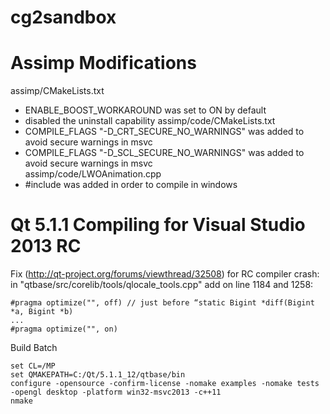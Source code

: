 cg2sandbox
=======




Assimp Modifications
======

assimp/CMakeLists.txt
- ENABLE_BOOST_WORKAROUND was set to ON by default
- disabled the uninstall capability
assimp/code/CMakeLists.txt
- COMPILE_FLAGS "-D_CRT_SECURE_NO_WARNINGS" was added to avoid secure warnings in msvc  
- COMPILE_FLAGS "-D_SCL_SECURE_NO_WARNINGS" was added to avoid secure warnings in msvc  
assimp/code/LWOAnimation.cpp
- #include <functional> was added in order to compile in windows


Qt 5.1.1 Compiling for Visual Studio 2013 RC
======

Fix (http://qt-project.org/forums/viewthread/32508) for RC compiler crash: in "qtbase/src/corelib/tools/qlocale_tools.cpp" add on line 1184 and 1258:
```
#pragma optimize("", off) // just before “static Bigint *diff(Bigint *a, Bigint *b)
...
#pragma optimize("", on) 
```

Build Batch
```
set CL=/MP
set QMAKEPATH=C:/Qt/5.1.1_12/qtbase/bin
configure -opensource -confirm-license -nomake examples -nomake tests -opengl desktop -platform win32-msvc2013 -c++11
nmake
```
